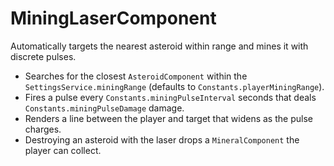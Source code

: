 # MiningLaserComponent

Automatically targets the nearest asteroid within range and mines it with
discrete pulses.

- Searches for the closest `AsteroidComponent` within the
  `SettingsService.miningRange` (defaults to `Constants.playerMiningRange`).
- Fires a pulse every `Constants.miningPulseInterval` seconds that deals
  `Constants.miningPulseDamage` damage.
- Renders a line between the player and target that widens as the pulse
  charges.
- Destroying an asteroid with the laser drops a `MineralComponent` the player
  can collect.
